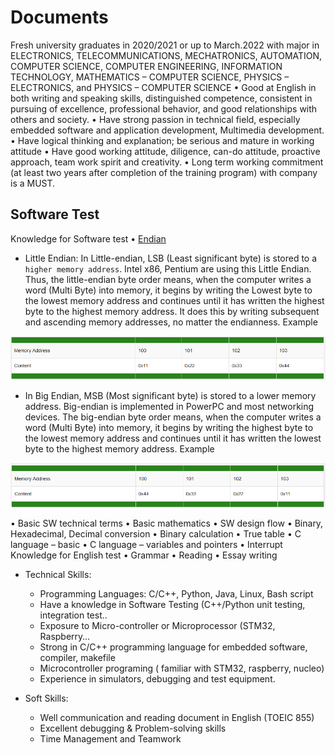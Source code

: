 # Documents
Fresh university graduates in 2020/2021 or up to March.2022 with major in ELECTRONICS, TELECOMMUNICATIONS, MECHATRONICS, AUTOMATION, COMPUTER SCIENCE, COMPUTER ENGINEERING, INFORMATION TECHNOLOGY, MATHEMATICS – COMPUTER SCIENCE, PHYSICS – ELECTRONICS, and PHYSICS – COMPUTER SCIENCE
• Good at English in both writing and speaking skills, distinguished competence, consistent in pursuing of excellence, professional behavior, and good relationships with others and society.
• Have strong passion in technical field, especially embedded software and application development, Multimedia development.
• Have logical thinking and explanation; be serious and mature in working attitude
• Have good working attitude, diligence, can-do attitude, proactive approach, team work spirit and creativity.
• Long term working commitment (at least two years after completion of the training program) with company is a MUST.
## Software Test
Knowledge for Software test
• [Endian](https://embetronicx.com/tutorials/p_language/c/little-endian-and-big-endian/)
  - Little Endian: In Little-endian, LSB (Least significant byte) is stored to a `higher memory address`. Intel x86, Pentium are using this Little Endian. Thus, the little-endian byte order means, when the computer writes a word (Multi Byte) into memory, it begins by writing the Lowest byte to the lowest memory address and continues until it has written the highest byte to the highest memory address. It does this by writing subsequent and ascending memory addresses, no matter the endianness. Example 

  ![image](https://github.com/hieunguyen0202/Upload/blob/main/Annotation%202023-11-28%20094325.png)

  - In Big Endian, MSB (Most significant byte) is stored to a lower memory address. Big-endian is implemented in PowerPC and most networking devices. The big-endian byte order means, when the computer writes a word (Multi Byte) into memory, it begins by writing the highest byte to the lowest memory address and continues until it has written the lowest byte to the highest memory address. Example 
    
  ![image](https://github.com/hieunguyen0202/Upload/blob/main/Annotation%202023-11-28%20094339.png)
  
• Basic SW technical terms
• Basic mathematics
• SW design flow
• Binary, Hexadecimal, Decimal conversion
• Binary calculation
• True table
• C language – basic
• C language – variables and pointers
• Interrupt
Knowledge for English test
• Grammar
• Reading
• Essay writing

- Technical Skills:
  - Programming Languages: C/C++, Python, Java, Linux, Bash script
  - Have a knowledge in Software Testing (C++/Python unit testing, integration test..
  - Exposure to Micro-controller or Microprocessor (STM32, Raspberry…
  - Strong in C/C++ programming language for embedded software, compiler, makefile
  - Microcontroller programing ( familiar with STM32, raspberry, nucleo)
  - Experience in simulators, debugging and test equipment.

- Soft Skills:
  - Well communication and reading document in English (TOEIC 855)
  - Excellent debugging & Problem-solving skills
  - Time Management and Teamwork
